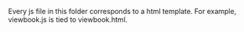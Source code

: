 Every js file in this folder corresponds to a html template. For example, viewbook.js is tied to viewbook.html.